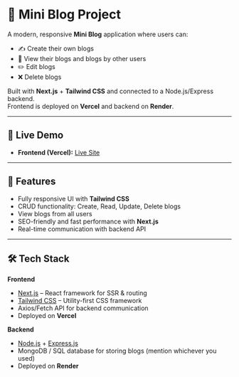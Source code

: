 # 📝 Mini Blog Project

A modern, responsive **Mini Blog** application where users can:
- ✍️ Create their own blogs
- 👀 View their blogs and blogs by other users
- ✏️ Edit blogs
- ❌ Delete blogs

Built with **Next.js** + **Tailwind CSS** and connected to a Node.js/Express backend.  
Frontend is deployed on **Vercel** and backend on **Render**.

---

## 🚀 Live Demo

- **Frontend (Vercel):** [Live Site](https://mini-project-sand-one.vercel.app)

---

## 📌 Features

- Fully responsive UI with **Tailwind CSS**
- CRUD functionality: Create, Read, Update, Delete blogs  
- View blogs from all users  
- SEO-friendly and fast performance with **Next.js**  
- Real-time communication with backend API  

---

## 🛠 Tech Stack

**Frontend**  
- [Next.js](https://nextjs.org/) – React framework for SSR & routing  
- [Tailwind CSS](https://tailwindcss.com/) – Utility-first CSS framework  
- Axios/Fetch API for backend communication  
- Deployed on **Vercel**

**Backend**  
- [Node.js](https://nodejs.org/) + [Express.js](https://expressjs.com/)  
- MongoDB / SQL database for storing blogs (mention whichever you used)  
- Deployed on **Render**


